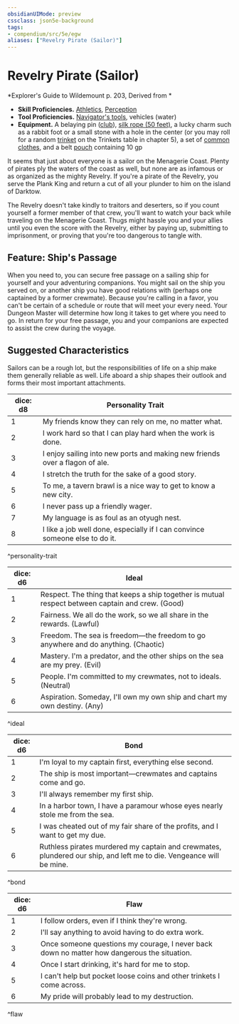 ```yaml
---
obsidianUIMode: preview
cssclass: json5e-background
tags:
- compendium/src/5e/egw
aliases: ["Revelry Pirate (Sailor)"]
---
```

# Revelry Pirate (Sailor)
*Explorer's Guide to Wildemount p. 203, Derived from *  

- **Skill Proficiencies.** [Athletics](../../Rules%20&%20Options/5e%20Rules/skills.md##Athletics), [Perception](../../Rules%20&%20Options/5e%20Rules/skills.md##Perception)  
- **Tool Proficiencies.** [Navigator's tools](navigators-tools.md#), vehicles (water)  
- **Equipment.** A belaying pin ([club](club.md#)), [silk rope (50 feet)](silk-rope-50-feet.md#), a lucky charm such as a rabbit foot or a small stone with a hole in the center (or you may roll for a random [trinket](trinket.md#) on the Trinkets table in chapter 5), a set of [common clothes](common-clothes.md#), and a belt [pouch](pouch.md#) containing 10 gp  

It seems that just about everyone is a sailor on the Menagerie Coast. Plenty of pirates ply the waters of the coast as well, but none are as infamous or as organized as the mighty Revelry. If you're a pirate of the Revelry, you serve the Plank King and return a cut of all your plunder to him on the island of Darktow.

The Revelry doesn't take kindly to traitors and deserters, so if you count yourself a former member of that crew, you'll want to watch your back while traveling on the Menagerie Coast. Thugs might hassle you and your allies until you even the score with the Revelry, either by paying up, submitting to imprisonment, or proving that you're too dangerous to tangle with.

## Feature: Ship's Passage

When you need to, you can secure free passage on a sailing ship for yourself and your adventuring companions. You might sail on the ship you served on, or another ship you have good relations with (perhaps one captained by a former crewmate). Because you're calling in a favor, you can't be certain of a schedule or route that will meet your every need. Your Dungeon Master will determine how long it takes to get where you need to go. In return for your free passage, you and your companions are expected to assist the crew during the voyage.

## Suggested Characteristics

Sailors can be a rough lot, but the responsibilities of life on a ship make them generally reliable as well. Life aboard a ship shapes their outlook and forms their most important attachments.

| dice: d8 | Personality Trait |
|----------|-------------------|
| 1 | My friends know they can rely on me, no matter what. |
| 2 | I work hard so that I can play hard when the work is done. |
| 3 | I enjoy sailing into new ports and making new friends over a flagon of ale. |
| 4 | I stretch the truth for the sake of a good story. |
| 5 | To me, a tavern brawl is a nice way to get to know a new city. |
| 6 | I never pass up a friendly wager. |
| 7 | My language is as foul as an otyugh nest. |
| 8 | I like a job well done, especially if I can convince someone else to do it. |
^personality-trait

| dice: d6 | Ideal |
|----------|-------|
| 1 | Respect. The thing that keeps a ship together is mutual respect between captain and crew. (Good) |
| 2 | Fairness. We all do the work, so we all share in the rewards. (Lawful) |
| 3 | Freedom. The sea is freedom—the freedom to go anywhere and do anything. (Chaotic) |
| 4 | Mastery. I'm a predator, and the other ships on the sea are my prey. (Evil) |
| 5 | People. I'm committed to my crewmates, not to ideals. (Neutral) |
| 6 | Aspiration. Someday, I'll own my own ship and chart my own destiny. (Any) |
^ideal

| dice: d6 | Bond |
|----------|------|
| 1 | I'm loyal to my captain first, everything else second. |
| 2 | The ship is most important—crewmates and captains come and go. |
| 3 | I'll always remember my first ship. |
| 4 | In a harbor town, I have a paramour whose eyes nearly stole me from the sea. |
| 5 | I was cheated out of my fair share of the profits, and I want to get my due. |
| 6 | Ruthless pirates murdered my captain and crewmates, plundered our ship, and left me to die. Vengeance will be mine. |
^bond

| dice: d6 | Flaw |
|----------|------|
| 1 | I follow orders, even if I think they're wrong. |
| 2 | I'll say anything to avoid having to do extra work. |
| 3 | Once someone questions my courage, I never back down no matter how dangerous the situation. |
| 4 | Once I start drinking, it's hard for me to stop. |
| 5 | I can't help but pocket loose coins and other trinkets I come across. |
| 6 | My pride will probably lead to my destruction. |
^flaw
